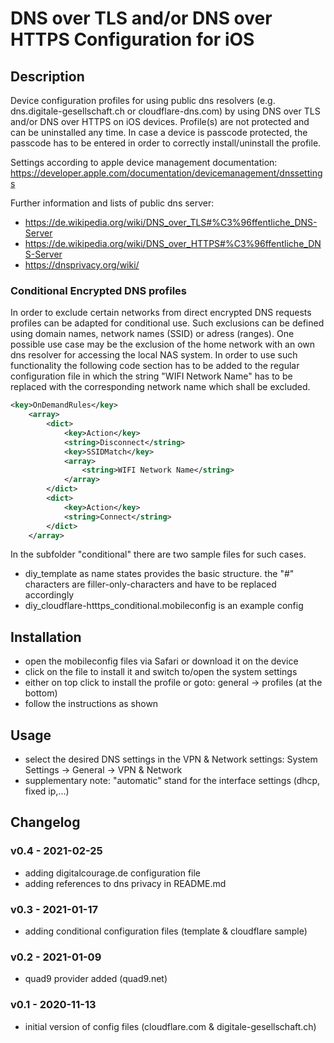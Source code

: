 # DNS over TLS and/or DNS over HTTPS Configuration for iOS

## Description

Device configuration profiles for using public dns resolvers (e.g. dns.digitale-gesellschaft.ch or cloudflare-dns.com) by using DNS over TLS and/or DNS over HTTPS on iOS devices. Profile(s) are not protected and can be uninstalled any time. In case a device is passcode protected, the passcode has to be entered in order to correctly install/uninstall the profile.

Settings according to apple device management documentation: <https://developer.apple.com/documentation/devicemanagement/dnssettings>

Further information and lists of public dns server:

- <https://de.wikipedia.org/wiki/DNS_over_TLS#%C3%96ffentliche_DNS-Server>
- <https://de.wikipedia.org/wiki/DNS_over_HTTPS#%C3%96ffentliche_DNS-Server>
- <https://dnsprivacy.org/wiki/>

### Conditional Encrypted DNS profiles

In order to exclude certain networks from direct encrypted DNS requests profiles can be adapted for conditional use. Such exclusions can be defined using domain names, network names (SSID) or adress (ranges). One possible use case may be the exclusion of the home network with an own dns resolver for accessing the local NAS system. In order to use such functionality the following code section has to be added to the regular configuration file in which the string "WIFI Network Name" has to be replaced with the corresponding network name which shall be excluded.

```xml
<key>OnDemandRules</key>
    <array>
        <dict>
            <key>Action</key>
            <string>Disconnect</string>
            <key>SSIDMatch</key>
            <array>
                <string>WIFI Network Name</string>
            </array>
        </dict>
        <dict>
            <key>Action</key>
            <string>Connect</string>
        </dict>
    </array>
```

In the subfolder "conditional" there are two sample files for such cases.

- diy_template as name states provides the basic structure. the "#" characters are filler-only-characters and have to be replaced accordingly
- diy_cloudflare-htttps_conditional.mobileconfig is an example config

## Installation

- open the mobileconfig files via Safari or download it on the device
- click on the file to install it and switch to/open the system settings
- either on top click to install the profile or goto: general -> profiles (at the bottom)
- follow the instructions as shown

## Usage

- select the desired DNS settings in the VPN & Network settings: System Settings -> General -> VPN & Network
- supplementary note: "automatic" stand for the interface settings (dhcp, fixed ip,...)

## Changelog

### v0.4 - 2021-02-25

- adding digitalcourage.de configuration file
- adding references to dns privacy in README.md

### v0.3 - 2021-01-17

- adding conditional configuration files (template & cloudflare sample)

### v0.2 - 2021-01-09

- quad9 provider added (quad9.net)

### v0.1 - 2020-11-13

- initial version of config files (cloudflare.com & digitale-gesellschaft.ch)
